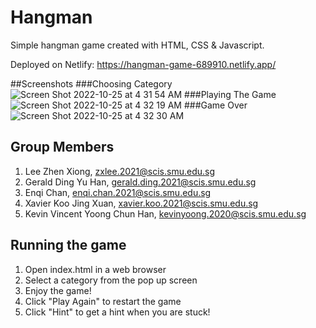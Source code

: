 # Hangman

Simple hangman game created with HTML, CSS & Javascript.

Deployed on Netlify: https://hangman-game-689910.netlify.app/

##Screenshots
###Choosing Category
![Screen Shot 2022-10-25 at 4 31 54 AM](https://user-images.githubusercontent.com/86020207/197626934-f814fbc2-2dbb-4e24-bfd6-656a1b33208f.png)
###Playing The Game
![Screen Shot 2022-10-25 at 4 32 19 AM](https://user-images.githubusercontent.com/86020207/197626937-aa071dcc-64da-40fe-80ea-b926444c7034.png)
###Game Over
![Screen Shot 2022-10-25 at 4 32 30 AM](https://user-images.githubusercontent.com/86020207/197626941-bbe585b7-ab49-4c65-8f36-f4d094463305.png)

## **Group Members**
1. Lee Zhen Xiong, zxlee.2021@scis.smu.edu.sg
2. Gerald Ding Yu Han, gerald.ding.2021@scis.smu.edu.sg
3. Enqi Chan, enqi.chan.2021@scis.smu.edu.sg
4. Xavier Koo Jing Xuan, xavier.koo.2021@scis.smu.edu.sg
5. Kevin Vincent Yoong Chun Han, kevinyoong.2020@scis.smu.edu.sg

## Running the game
1. Open index.html in a web browser
2. Select a category from the pop up screen
3. Enjoy the game!
4. Click "Play Again" to restart the game
5. Click "Hint" to get a hint when you are stuck!
